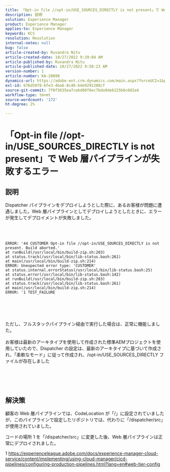 ```yaml
---
title: 「Opt-in file //opt-in/USE_SOURCES_DIRECTLY is not present」で Web 層パイプラインが失敗するエラー
description: 説明
solution: Experience Manager
product: Experience Manager
applies-to: Experience Manager
keywords: KCS
resolution: Resolution
internal-notes: null
bug: false
article-created-by: Ruxandra Nitu
article-created-date: 10/27/2022 9:39:04 AM
article-published-by: Ruxandra Nitu
article-published-date: 10/27/2022 9:58:23 AM
version-number: 1
article-number: KA-20890
dynamics-url: https://adobe-ent.crm.dynamics.com/main.aspx?forceUCI=1&pagetype=entityrecord&etn=knowledgearticle&id=40255430-db55-ed11-bba2-6045bd006239
exl-id: 676d59f8-6fe3-4ba6-8c46-bde9291208cf
source-git-commit: 7f0f5035ea7cebd60f6ec7bda9de6225b6c602a4
workflow-type: tm+mt
source-wordcount: '172'
ht-degree: 2%

---
```


# 「Opt-in file //opt-in/USE_SOURCES_DIRECTLY is not present」で Web 層パイプラインが失敗するエラー

## 説明

Dispatcher パイプラインをデプロイしようとした際に、あるお客様が問題に遭遇しました。Web 層パイプラインとしてデプロイしようとしたときに、エラーが発生してデプロイメントが失敗しました。<br><br> <br><br>

```
ERROR: '44 CUSTOMER Opt-in file //opt-in/USE_SOURCES_DIRECTLY is not present. Build aborted.'
at runBuild(/usr/local/bin/build-zip.sh:203)
at status.track(/usr/local/bin/lib-status.bash:261)
at main(/usr/local/bin/build-zip.sh:214)
ERROR: Unexpected error type: 'CUSTOMER'
at status.internal.errorStatus(/usr/local/bin/lib-status.bash:25)
at status.error(/usr/local/bin/lib-status.bash:142)
at runBuild(/usr/local/bin/build-zip.sh:203)
at status.track(/usr/local/bin/lib-status.bash:261)
at main(/usr/local/bin/build-zip.sh:214)
ERROR: '1 TEST_FAILURE
```

<br><br> <br><br>ただし、フルスタックパイプライン経由で実行した場合は、正常に機能しました。<br><br>お客様は最新のアーキタイプを使用して作成された標準AEMプロジェクトを使用していたので、Dispatcher の設定は、最新のアーキタイプに基づいて作成され、「柔軟なモード」に従って作成され、/opt-in/USE_SOURCES_DIRECTLY ファイルが存在しました<br><br> <br><br> 

## 解決策


顧客の Web 層パイプラインでは、CodeLocation が「/」に設定されていましたが、このパイプラインで設定したリポジトリでは、代わりに「/dispatcher/src」が使用されていました。

コードの場所 1 を「/dispatcher/src」に変更した後、Web 層パイプラインは正常にデプロイされました。





1 https://experienceleague.adobe.com/docs/experience-manager-cloud-service/content/implementing/using-cloud-manager/cicd-pipelines/configuring-production-pipelines.html?lang=en#web-tier-config
